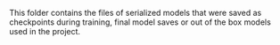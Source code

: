 This folder contains the files of serialized models that were saved as checkpoints during training, final model saves or out of the box models used in the project.

